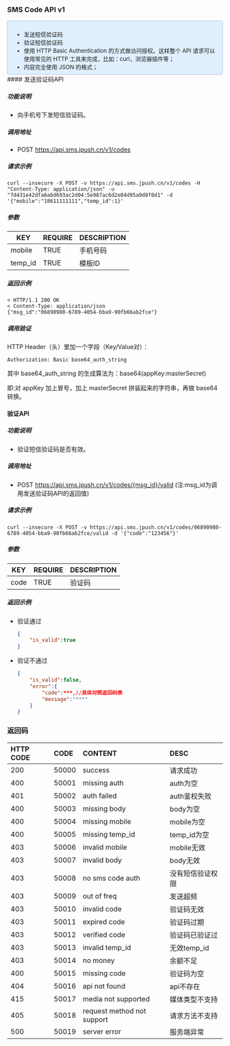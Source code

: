 ### SMS Code API v1
<div style="font-size:13px;background: #E0EFFE;border: 1px solid #ACBFD7;border-radius: 3px;padding: 8px 16px;">
<ul style="margin-bottom: 0;">
<li>发送短信验证码</li>
<li>验证短信验证码</li>
<li>使用 HTTP Basic Authentication 的方式做访问授权。这样整个 API 请求可以使用常见的 HTTP 工具来完成，比如：curl，浏览器插件等；</li>
<li>内容完全使用 JSON 的格式；</li>
</ul>
</div>
#### 发送验证码API


##### 功能说明

- 向手机号下发短信验证码。

##### 调用地址

- POST https://api.sms.jpush.cn/v1/codes

##### 请求示例

```
curl --insecure -X POST -v https://api.sms.jpush.cn/v1/codes -H "Content-Type: application/json" -u "7d431e42dfa6a6d693ac2d04:5e987ac6d2e04d95a9d8f0d1" -d '{"mobile":"18611111111","temp_id":1}'

```

##### 参数

|KEY|REQUIRE|DESCRIPTION|
|----|----|----|
|mobile|TRUE|手机号码|
|temp_id|TRUE|模板ID|

##### 返回示例

```
< HTTP/1.1 200 OK
< Content-Type: application/json
{"msg_id":"06890980-6789-4054-bba9-90fb66ab2fce"}

```

##### 调用验证

HTTP Header（头）里加一个字段（Key/Value对）：

```
Authorization: Basic base64_auth_string
```

其中 base64_auth_string 的生成算法为：base64(appKey:masterSecret)


即:对 appKey 加上冒号，加上 masterSecret 拼装起来的字符串，再做 base64 转换。

#### 验证API

##### 功能说明

- 验证短信验证码是否有效。

##### 调用地址

- POST https://api.sms.jpush.cn/v1/codes/{msg_id}/valid
(注:msg_id为调用发送验证码API的返回值)

##### 请求示例

```
curl --insecure -X POST -v https://api.sms.jpush.cn/v1/codes/06890980-6789-4054-bba9-90fb66ab2fce/valid -d '{"code":"123456"}'

```

##### 参数

|KEY|REQUIRE|DESCRIPTION|
|----|----|----|
|code|TRUE|验证码|

##### 返回示例

- 验证通过

    ```json
    {
        "is_valid":true
    }
    ```
    
- 验证不通过

    ```json
    {
        "is_valid":false,
        "error":{
            "code":***,//具体对照返回码表
            "message":"***"
        }
    }
    ```

### 返回码

|HTTP CODE| CODE| CONTENT  | DESC|
|:--- |:--- |:--- |:----
|200|50000|success|请求成功
|400|50001|missing auth|auth为空
|401|50002|auth failed|auth鉴权失败
|400|50003|missing body|body为空
|400|50004|missing mobile|mobile为空
|400|50005|missing  temp_id|temp_id为空
|403|50006|invalid mobile|mobile无效
|403|50007|invalid body|body无效
|403|50008|no sms code auth|没有短信验证权限
|403|50009|out of freq|发送超频
|403|50010|invalid code|验证码无效
|403|50011|expired code|验证码过期
|403|50012|verified code|验证码已验证过
|403|50013|invalid temp_id|无效temp_id
|403|50014|no money|余额不足
|400|50015|missing code|验证码为空
|404|50016|api not found|api不存在
|415|50017|media not supported|媒体类型不支持
|405|50018|request method not support|请求方法不支持
|500|50019|server error|服务端异常|

